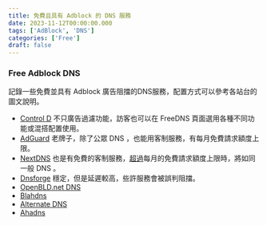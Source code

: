 ```yaml
---
title: 免費且具有 Adblock 的 DNS 服務
date: 2023-11-12T00:00:00.000
tags: ['AdBlock', 'DNS']
categories: ['Free']
draft: false
---
```


### Free Adblock DNS

記錄一些免費並具有 Adblock 廣告阻擋的DNS服務，配置方式可以參考各站台的圖文說明。

- [Control D](https://controld.com/ "Control D")
  不只廣告過濾功能，訪客也可以在 FreeDNS 頁面選用各種不同功能或混搭配置使用。
- [AdGuard](https://adguard-dns.io/zh_tw/public-dns.html "AdGuard")
  老牌子，除了公眾 DNS ，也能用客制服務，有每月免費請求額度上限。
- [NextDNS](https://nextdns.io/zht "NextDNS")
  也是有免費的客制服務，[超過](https://help.nextdns.io/t/p8hmvaw/what-happens-after-300k-queries)每月的免費請求額度上限時，將如同一般 DNS 。
- [Dnsforge](https://dnsforge.de/ "Dnsforge")
  穩定，但是延遲較高，些許服務會被誤判阻擋。
- [OpenBLD.net DNS](https://openbld.net/ "OpenBLD.net DNS")
- [Blahdns](https://blahdns.com "Blahdns")
- [Alternate DNS](https://alternate-dns.com/ "Alternate DNS")
- [Ahadns](https://ahadns.com/ "ahadns")
